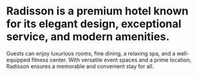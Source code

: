 # Radisson is a premium hotel known for its elegant design, exceptional service, and modern amenities. 

Guests can enjoy luxurious rooms, fine dining, a relaxing spa, and a well-equipped fitness center. With versatile event spaces and a prime location, Radisson ensures a memorable and convenient stay for all.

